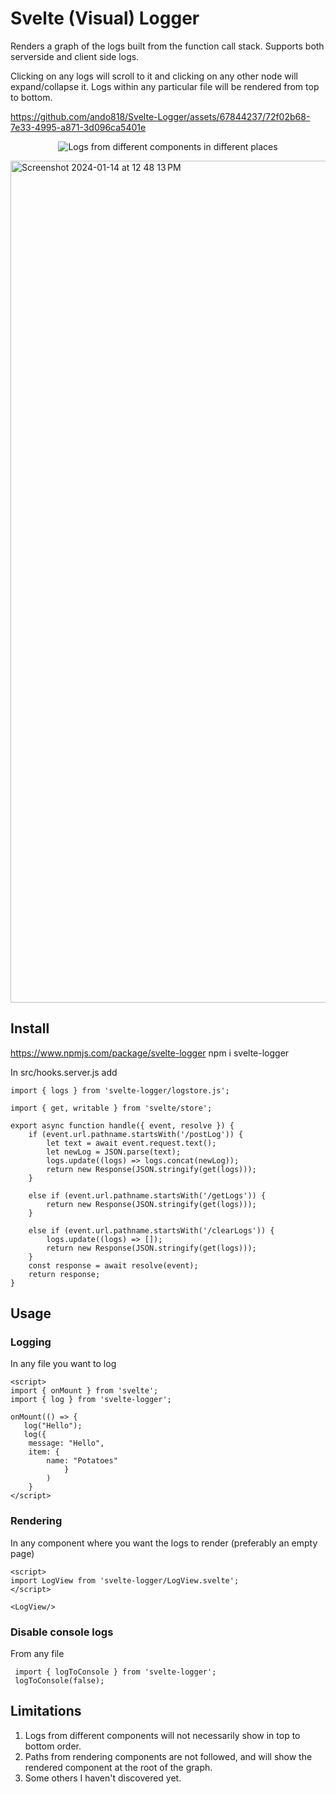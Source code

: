 # Svelte (Visual) Logger

Renders a graph of the logs built from the function call stack. Supports both serverside and client side logs.

Clicking on any logs will scroll to it and clicking on any other node will expand/collapse it.
Logs within any particular file will be rendered from top to bottom. 

https://github.com/ando818/Svelte-Logger/assets/67844237/72f02b68-7e33-4995-a871-3d096ca5401e

<p align="center">
  <img src="https://i.imgur.com/YM5iCHc.png" alt="Logs from different components in different places">
</p>

<img width="1347" alt="Screenshot 2024-01-14 at 12 48 13 PM" src="https://github.com/ando818/Svelte-Logger/assets/67844237/f4ff0bf3-dae6-4900-9502-111675ebcd49">


## Install
https://www.npmjs.com/package/svelte-logger
npm i svelte-logger

In src/hooks.server.js add
```
import { logs } from 'svelte-logger/logstore.js';

import { get, writable } from 'svelte/store';

export async function handle({ event, resolve }) {
	if (event.url.pathname.startsWith('/postLog')) {
		let text = await event.request.text();
		let newLog = JSON.parse(text);
		logs.update((logs) => logs.concat(newLog));
		return new Response(JSON.stringify(get(logs)));
	}

	else if (event.url.pathname.startsWith('/getLogs')) {
		return new Response(JSON.stringify(get(logs)));
	}

	else if (event.url.pathname.startsWith('/clearLogs')) {
		logs.update((logs) => []);
		return new Response(JSON.stringify(get(logs)));
	}
	const response = await resolve(event);
	return response;
}
```
## Usage

### Logging 
In any file you want to log
```
<script>
import { onMount } from 'svelte';
import { log } from 'svelte-logger';

onMount(() => {
   log("Hello");
   log({
   	message: "Hello",
	item: {
		name: "Potatoes"
            }
        )
    }
</script>
```
### Rendering 
In any component where you want the logs to render (preferably an empty page)
```
<script>
import LogView from 'svelte-logger/LogView.svelte';	
</script>

<LogView/>
```

### Disable console logs 
From any file
```
 import { logToConsole } from 'svelte-logger';
 logToConsole(false);
```

## Limitations
1. Logs from different components will not necessarily show in top to bottom order.
2. Paths from rendering components are not followed, and will show the rendered component at the root of the graph. 
3. Some others I haven't discovered yet.
